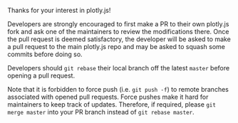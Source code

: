 Thanks for your interest in plotly.js!

Developers are strongly encouraged to first make a PR to their own plotly.js
fork and ask one of the maintainers to review the modifications there. Once the
pull request is deemed satisfactory, the developer will be asked to make a pull
request to the main plotly.js repo and may be asked to squash some commits
before doing so.

Developers should `git rebase` their local branch off the latest `master` before 
opening a pull request.

Note that it is forbidden to force push (i.e. `git push -f`) to remote branches
associated with opened pull requests. Force pushes make it hard for maintainers 
to keep track of updates. Therefore, if required, please
`git merge master` into your PR branch instead of `git rebase master`.
